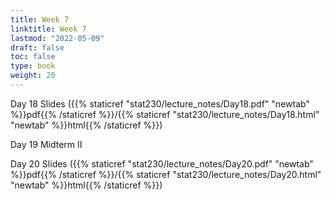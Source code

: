 ```yaml
---
title: Week 7 
linktitle: Week 7
lastmod: "2022-05-09"
draft: false  
toc: false  
type: book  
weight: 20
---
```



Day 18 Slides ({{% staticref "stat230/lecture_notes/Day18.pdf" "newtab" %}}pdf{{% /staticref %}}/{{% staticref "stat230/lecture_notes/Day18.html" "newtab" %}}html{{% /staticref %}})

Day 19 Midterm II

Day 20 Slides ({{% staticref "stat230/lecture_notes/Day20.pdf" "newtab" %}}pdf{{% /staticref %}}/{{% staticref "stat230/lecture_notes/Day20.html" "newtab" %}}html{{% /staticref %}})